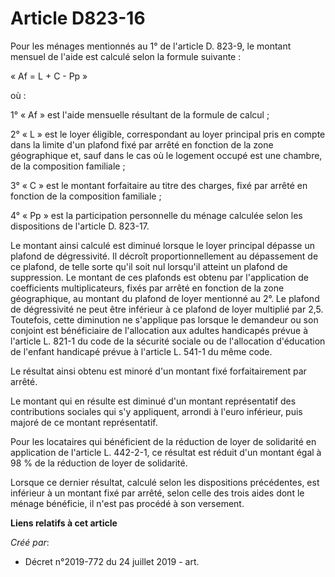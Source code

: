 # Article D823-16

Pour les ménages mentionnés au 1° de l'article D. 823-9, le montant mensuel de l'aide est calculé selon la formule suivante :

« Af = L + C - Pp »

où :

1° « Af » est l'aide mensuelle résultant de la formule de calcul ;

2° « L » est le loyer éligible, correspondant au loyer principal pris en compte dans la limite d'un plafond fixé par arrêté
en fonction de la zone géographique et, sauf dans le cas où le logement occupé est une chambre, de la composition familiale ;

3° « C » est le montant forfaitaire au titre des charges, fixé par arrêté en fonction de la composition familiale ;

4° « Pp » est la participation personnelle du ménage calculée selon les dispositions de l'article D. 823-17.

Le montant ainsi calculé est diminué lorsque le loyer principal dépasse un plafond de dégressivité. Il décroît
proportionnellement au dépassement de ce plafond, de telle sorte qu'il soit nul lorsqu'il atteint un plafond de suppression.
Le montant de ces plafonds est obtenu par l'application de coefficients multiplicateurs, fixés par arrêté en fonction de la
zone géographique, au montant du plafond de loyer mentionné au 2°. Le plafond de dégressivité ne peut être inférieur à ce
plafond de loyer multiplié par 2,5. Toutefois, cette diminution ne s'applique pas lorsque le demandeur ou son conjoint est
bénéficiaire de l'allocation aux adultes handicapés prévue à l'article L. 821-1 du code de la sécurité sociale ou de
l'allocation d'éducation de l'enfant handicapé prévue à l'article L. 541-1 du même code.

Le résultat ainsi obtenu est minoré d'un montant fixé forfaitairement par arrêté.

Le montant qui en résulte est diminué d'un montant représentatif des contributions sociales qui s'y appliquent, arrondi à
l'euro inférieur, puis majoré de ce montant représentatif.

Pour les locataires qui bénéficient de la réduction de loyer de solidarité en application de l'article L. 442-2-1, ce
résultat est réduit d'un montant égal à 98 % de la réduction de loyer de solidarité.

Lorsque ce dernier résultat, calculé selon les dispositions précédentes, est inférieur à un montant fixé par arrêté, selon
celle des trois aides dont le ménage bénéficie, il n'est pas procédé à son versement.

**Liens relatifs à cet article**

_Créé par_:

  - Décret n°2019-772 du 24 juillet 2019 - art.
